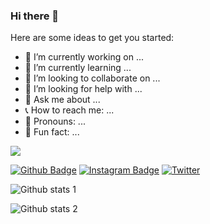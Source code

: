 ### Hi there 👋

Here are some ideas to get you started:

- 🔨 I’m currently working on ...
- 📄 I’m currently learning ...
- 👥 I’m looking to collaborate on ...
- 🤔 I’m looking for help with ...
- 👤 Ask me about ...
- 📞 How to reach me: ...
- 🎩 Pronouns: ...
- 🔑 Fun fact: ...

![](https://dcbadge.vercel.app/api/shield/406125028065804289)


[![Github Badge](https://img.shields.io/badge/-Github-000?style=flat-quare&labelColor=000&logo=Github&logoColor=white&link=link)](https://github.com/Bercanca4) 
[![Instagram Badge](https://img.shields.io/badge/-Instagram-C13584?style=flat-quare&labelColor=C13584&logo=instagram&logoColor=white&link=link)](https://www.instagram.com/its.beco/) 
[![Twitter](https://img.shields.io/twitter/url/https/twitter.com/cloudposse.svg?style=social&label=Follow%20%40becografi)](https://twitter.com/cloudposse)




![Github stats 1](https://github-readme-stats.vercel.app/api?username=bercanca4&show_icons=true&theme=gradient) 

![Github stats 2](https://github-readme-stats.vercel.app/api?username=bercanca4&show_icons=true&theme=radical)
